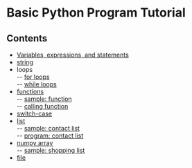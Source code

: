 # Basic Python Program Tutorial

## Contents  
- [Variables, expressions, and statements](https://github.com/mrolarik/basic-python/blob/master/variable.ipynb)
- [string](https://github.com/mrolarik/basic-python/blob/master/string.ipynb)
- loops  
  -- [for loops](https://github.com/mrolarik/basic-python/blob/master/for-loops.ipynb)  
  -- [while loops](https://github.com/mrolarik/basic-python/blob/master/while-loops.ipynb)  
- [functions](https://github.com/mrolarik/basic-python/blob/master/function.ipynb)  
  -- [sample: function](https://github.com/mrolarik/basic-python/blob/master/func/fn.py)  
  -- [calling function](https://github.com/mrolarik/basic-python/blob/master/func/calling_function.ipynb)
- [switch-case](https://github.com/mrolarik/basic-python/blob/master/switch-case.ipynb)
- [list](https://github.com/mrolarik/basic-python/blob/master/list.ipynb)  
  -- [sample: contact list](https://github.com/mrolarik/basic-python/blob/master/list-example.py)  
  -- [program: contact list](https://github.com/mrolarik/basic-python/blob/master/contact-list.py)
- [numpy array](https://github.com/mrolarik/basic-python/blob/master/numpy-array.ipynb)  
  -- [sample: shopping list](https://github.com/mrolarik/basic-python/blob/master/shopping_list.py)
- [file](https://github.com/mrolarik/basic-python/blob/master/file.ipynb)  
